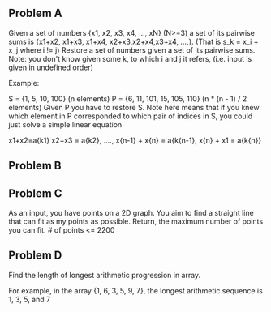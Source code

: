 Problem A
------------
Given a set of numbers {x1, x2, x3, x4, ..., xN} (N>=3) a set of its pairwise sums is {x1+x2, x1+x3, x1+x4, x2+x3,x2+x4,x3+x4, ...,}. (That is s_k = x_i + x_j where i != j) 
Restore a set of numbers given a set of its pairwise sums. 
Note: you don't know given some k, to which i and j it refers, (i.e. input is given in undefined order) 

Example:


S = {1, 5, 10, 100} (n elements)
P = {6, 11, 101, 15, 105, 110} (n * (n - 1) / 2 elements)
Given P you have to restore S. 
Note here means that if you knew which element in P corresponded to which pair of indices in S, you could just solve a simple linear equation


x1+x2=a{k1} x2+x3 = a{k2}, ...., x{n-1} + x{n} = a{k{n-1}, x{n} + x1 = a{k{n}}


Problem B
-----------


Problem C
---------
As an input, you have points on a 2D graph. You aim to find a straight line that can fit as my points as possible. Return, the maximum number of points you can fit. # of points <= 2200


Problem D
--------
Find the length of longest arithmetic progression in array. 

For example, in the array {1, 6, 3, 5, 9, 7}, the longest arithmetic sequence is 1, 3, 5, and 7
